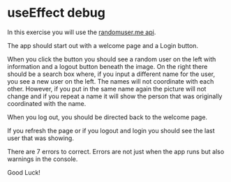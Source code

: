 # useEffect debug

In this exercise you will use the [randomuser.me api][randomuser-api].

The app should start out with a welcome page and a Login button.

When you click the button you should see a random user on the left with
information and a logout button beneath the image. On the right there should be
a search box where, if you input a different name for the user, you see a new
user on the left. The names will not coordinate with each other. However, if you
put in the same name again the picture will not change and if you repeat a name
it will show the person that was originally coordinated with the name.

When you log out, you should be directed back to the
welcome page.

If you refresh the page or if you logout and login you should see the last user
that was showing.

There are 7 errors to correct. Errors are not just
when the app runs but also warnings in the console.

Good Luck!

[randomuser-api]: https://randomuser.me/
